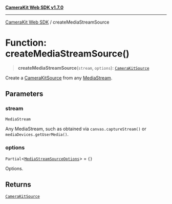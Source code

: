 [**CameraKit Web SDK v1.7.0**](../README.md)

***

[CameraKit Web SDK](../globals.md) / createMediaStreamSource

# Function: createMediaStreamSource()

> **createMediaStreamSource**(`stream`, `options`): [`CameraKitSource`](../classes/CameraKitSource.md)

Create a [CameraKitSource](../classes/CameraKitSource.md) from any
[MediaStream](https://developer.mozilla.org/en-US/docs/Web/API/MediaStream).

## Parameters

### stream

`MediaStream`

Any MediaStream, such as obtained via `canvas.captureStream()` or `mediaDevices.getUserMedia()`.

### options

`Partial`\<[`MediaStreamSourceOptions`](../interfaces/MediaStreamSourceOptions.md)\> = `{}`

Options.

## Returns

[`CameraKitSource`](../classes/CameraKitSource.md)
